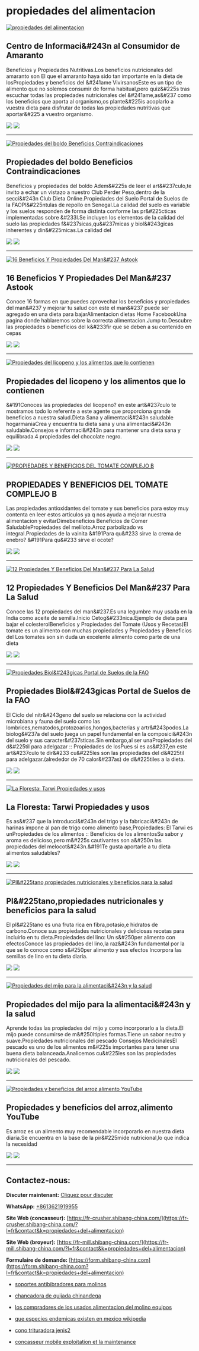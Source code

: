 # propiedades del alimentacion

<a href="https://swt.shibang-china.com/?l=fr&img&k=propiedades+del+alimentacion" target="_blank">![propiedades del alimentacion](http://static.shibang-china.com/all-800x300/1479.jpg)</a>

## Centro de Informaci&#243n al Consumidor de Amaranto
Beneficios y Propiedades Nutritivas.Los beneficios nutricionales del amaranto son El que el amaranto haya sido tan importante en la dieta de losPropiedades y beneficios del &#241ame VivirsanosEste es un tipo de alimento que no solemos consumir de forma habitual,pero quiz&#225s tras escuchar todas las propiedades nutricionales del &#241ame,as&#237 como los beneficios que aporta al organismo,os plante&#225is acoplarlo a vuestra dieta para disfrutar de todas las propiedades nutritivas que aportar&#225 a vuestro organismo.


<a href="https://whatsapp.shibangsoft.com/WhatsApp.php" target="_blank" title="WhatsApp">![](http://static.shibang-china.com/icon/whatsapp.png)</a> <a href="https://swt.shibang-china.com/?l=fr&icon&k=propiedades+del+alimentacion" target="_blank">![](http://static.shibang-china.com/icon/chat-fr.png)</a>

---

<a href="https://swt.shibang-china.com/?l=fr&img&k=propiedades+del+alimentacion" target="_blank">![Propiedades del boldo Beneficios Contraindicaciones](http://static.shibang-china.com/all-800x300/584.jpg)</a>

## Propiedades del boldo Beneficios Contraindicaciones
Beneficios y propiedades del boldo Adem&#225s de leer el art&#237culo,te invito a echar un vistazo a nuestro Club Perder Peso,dentro de la secci&#243n Club Dieta Online.Propiedades del Suelo Portal de Suelos de la FAOPl&#225ntulas de repollo en Senegal.La calidad del suelo es variable y los suelos responden de forma distinta conforme las pr&#225cticas implementadas sobre &#233l.Se incluyen los elementos de la calidad del suelo las propiedades f&#237sicas,qu&#237micas y biol&#243gicas inherentes y din&#225micas.La calidad del


<a href="https://whatsapp.shibangsoft.com/WhatsApp.php" target="_blank" title="WhatsApp">![](http://static.shibang-china.com/icon/whatsapp.png)</a> <a href="https://swt.shibang-china.com/?l=fr&icon&k=propiedades+del+alimentacion" target="_blank">![](http://static.shibang-china.com/icon/chat-fr.png)</a>

---

<a href="https://swt.shibang-china.com/?l=fr&img&k=propiedades+del+alimentacion" target="_blank">![16 Beneficios Y Propiedades Del Man&#237 Astook](http://static.shibang-china.com/all-800x300/21.jpg)</a>

## 16 Beneficios Y Propiedades Del Man&#237 Astook
Conoce 16 formas en que puedes aprovechar los beneficios y propiedades del man&#237 y mejorar tu salud con este el man&#237 puede ser agregado en una dieta para bajarAlimentacion dietas Home FacebookUna pagina donde hablaremos sobre la correcta alimentacion.Jump to.Descubre las propiedades o beneficios del k&#233fir que se deben a su contenido en cepas


<a href="https://whatsapp.shibangsoft.com/WhatsApp.php" target="_blank" title="WhatsApp">![](http://static.shibang-china.com/icon/whatsapp.png)</a> <a href="https://swt.shibang-china.com/?l=fr&icon&k=propiedades+del+alimentacion" target="_blank">![](http://static.shibang-china.com/icon/chat-fr.png)</a>

---

<a href="https://swt.shibang-china.com/?l=fr&img&k=propiedades+del+alimentacion" target="_blank">![Propiedades del licopeno y los alimentos que lo contienen](http://static.shibang-china.com/all-800x300/943.jpg)</a>

## Propiedades del licopeno y los alimentos que lo contienen
&#191Conoces las propiedades del licopeno? en este art&#237culo te mostramos todo lo referente a este agente que proporciona grande beneficios a nuestra salud.Dieta Sana y alimentaci&#243n saludable hogarmaniaCrea y encuentra tu dieta sana y una alimentaci&#243n saludable.Consejos e informaci&#243n para mantener una dieta sana y equilibrada.4 propiedades del chocolate negro.


<a href="https://whatsapp.shibangsoft.com/WhatsApp.php" target="_blank" title="WhatsApp">![](http://static.shibang-china.com/icon/whatsapp.png)</a> <a href="https://swt.shibang-china.com/?l=fr&icon&k=propiedades+del+alimentacion" target="_blank">![](http://static.shibang-china.com/icon/chat-fr.png)</a>

---

<a href="https://swt.shibang-china.com/?l=fr&img&k=propiedades+del+alimentacion" target="_blank">![PROPIEDADES Y BENEFICIOS DEL TOMATE COMPLEJO B](http://static.shibang-china.com/all-800x300/1180.jpg)</a>

## PROPIEDADES Y BENEFICIOS DEL TOMATE COMPLEJO B
Las propiedades antioxidantes del tomate y sus beneficios para estoy muy contenta en leer estos articulos ya q nos ayuda a mejorar nuestra alimentacion y evitarDimebeneficios Beneficios de Comer SaludablePropiedades del meliloto.Arroz parbolizado vs integral.Propiedades de la vainita &#191Para qu&#233 sirve la crema de enebro? &#191Para qu&#233 sirve el ocote?


<a href="https://whatsapp.shibangsoft.com/WhatsApp.php" target="_blank" title="WhatsApp">![](http://static.shibang-china.com/icon/whatsapp.png)</a> <a href="https://swt.shibang-china.com/?l=fr&icon&k=propiedades+del+alimentacion" target="_blank">![](http://static.shibang-china.com/icon/chat-fr.png)</a>

---

<a href="https://swt.shibang-china.com/?l=fr&img&k=propiedades+del+alimentacion" target="_blank">![12 Propiedades Y Beneficios Del Man&#237 Para La Salud](http://static.shibang-china.com/all-800x300/142.jpg)</a>

## 12 Propiedades Y Beneficios Del Man&#237 Para La Salud
Conoce las 12 propiedades del man&#237.Es una legumbre muy usada en la India como aceite de semilla.Inicio Cetog&#233nica.Ejemplo de dieta para bajar el colesterolBeneficios y Propiedades del Tomate (Usos y Recetas)El tomate es un alimento con muchas propiedades y Propiedades y Beneficios del Los tomates son sin duda un excelente alimento como parte de una dieta


<a href="https://whatsapp.shibangsoft.com/WhatsApp.php" target="_blank" title="WhatsApp">![](http://static.shibang-china.com/icon/whatsapp.png)</a> <a href="https://swt.shibang-china.com/?l=fr&icon&k=propiedades+del+alimentacion" target="_blank">![](http://static.shibang-china.com/icon/chat-fr.png)</a>

---

<a href="https://swt.shibang-china.com/?l=fr&img&k=propiedades+del+alimentacion" target="_blank">![Propiedades Biol&#243gicas Portal de Suelos de la FAO](http://static.shibang-china.com/all-800x300/690.jpg)</a>

## Propiedades Biol&#243gicas Portal de Suelos de la FAO
El Ciclo del nitr&#243geno del suelo se relaciona con la actividad microbiana y fauna del suelo como las lombrices,nematodos,protozoarios,hongos,bacterias y artr&#243podos.La biolog&#237a del suelo juega un papel fundamental en la composici&#243n del suelo y sus caracter&#237sticas.Sin embargo,al ser unaPropiedades del d&#225til para adelgazar :: Propiedades de losPues si es as&#237,en este art&#237culo te dir&#233 cu&#225les son las propiedades del d&#225til para adelgazar.(alrededor de 70 calor&#237as) de d&#225tiles a la dieta.


<a href="https://whatsapp.shibangsoft.com/WhatsApp.php" target="_blank" title="WhatsApp">![](http://static.shibang-china.com/icon/whatsapp.png)</a> <a href="https://swt.shibang-china.com/?l=fr&icon&k=propiedades+del+alimentacion" target="_blank">![](http://static.shibang-china.com/icon/chat-fr.png)</a>

---

<a href="https://swt.shibang-china.com/?l=fr&img&k=propiedades+del+alimentacion" target="_blank">![La Floresta: Tarwi Propiedades y usos](http://static.shibang-china.com/all-800x300/1183.jpg)</a>

## La Floresta: Tarwi Propiedades y usos
Es as&#237 que la introducci&#243n del trigo y la fabricaci&#243n de harinas impone al pan de trigo como alimento base,Propiedades: El Tarwi es unPropiedades de los alimentos :: Beneficios de los alimentosSu sabor y aroma es delicioso,pero m&#225s cautivantes son a&#250n las propiedades del melocot&#243n.&#191Te gusta aportarle a tu dieta alimentos saludables?


<a href="https://whatsapp.shibangsoft.com/WhatsApp.php" target="_blank" title="WhatsApp">![](http://static.shibang-china.com/icon/whatsapp.png)</a> <a href="https://swt.shibang-china.com/?l=fr&icon&k=propiedades+del+alimentacion" target="_blank">![](http://static.shibang-china.com/icon/chat-fr.png)</a>

---

<a href="https://swt.shibang-china.com/?l=fr&img&k=propiedades+del+alimentacion" target="_blank">![Pl&#225tano,propiedades nutricionales y beneficios para la salud](http://static.shibang-china.com/all-800x300/1347.jpg)</a>

## Pl&#225tano,propiedades nutricionales y beneficios para la salud
El pl&#225tano es una fruta rica en fibra,potasio,e hidratos de carbono.Conoce sus propiedades nutricionales y deliciosas recetas para incluirlo en tu dieta.Propiedades del lino: Un s&#250per alimento con efectosConoce las propiedades del lino,la raz&#243n fundamental por la que se lo conoce como s&#250per alimento y sus efectos Incorpora las semillas de lino en tu dieta diaria.


<a href="https://whatsapp.shibangsoft.com/WhatsApp.php" target="_blank" title="WhatsApp">![](http://static.shibang-china.com/icon/whatsapp.png)</a> <a href="https://swt.shibang-china.com/?l=fr&icon&k=propiedades+del+alimentacion" target="_blank">![](http://static.shibang-china.com/icon/chat-fr.png)</a>

---

<a href="https://swt.shibang-china.com/?l=fr&img&k=propiedades+del+alimentacion" target="_blank">![Propiedades del mijo para la alimentaci&#243n y la salud](http://static.shibang-china.com/all-800x300/222.jpg)</a>

## Propiedades del mijo para la alimentaci&#243n y la salud
Aprende todas las propiedades del mijo y como incorporarlo a la dieta.El mijo puede consumirse de m&#250ltiples formas.Tiene un sabor neutro y suave.Propiedades nutricionales del pescado Consejos MedicinalesEl pescado es uno de los alimentos m&#225s importantes para tener una buena dieta balanceada.Analicemos cu&#225les son las propiedades nutricionales del pescado.


<a href="https://whatsapp.shibangsoft.com/WhatsApp.php" target="_blank" title="WhatsApp">![](http://static.shibang-china.com/icon/whatsapp.png)</a> <a href="https://swt.shibang-china.com/?l=fr&icon&k=propiedades+del+alimentacion" target="_blank">![](http://static.shibang-china.com/icon/chat-fr.png)</a>

---

<a href="https://swt.shibang-china.com/?l=fr&img&k=propiedades+del+alimentacion" target="_blank">![Propiedades y beneficios del arroz,alimento YouTube](http://static.shibang-china.com/all-800x300/1116.jpg)</a>

## Propiedades y beneficios del arroz,alimento YouTube
Es arroz es un alimento muy recomendable incorporarlo en nuestra dieta diaria.Se encuentra en la base de la pir&#225mide nutricional,lo que indica la necesidad

<a href="https://whatsapp.shibangsoft.com/WhatsApp.php" target="_blank" title="WhatsApp">![](http://static.shibang-china.com/icon/whatsapp.png)</a> <a href="https://swt.shibang-china.com/?l=fr&icon&k=propiedades+del+alimentacion" target="_blank">![](http://static.shibang-china.com/icon/chat-fr.png)</a>

---
## Contactez-nous:

**Discuter maintenant:** [Cliquez pour discuter](https://swt.shibang-china.com?l=fr&contact&k=propiedades+del+alimentacion)

**WhatsApp:**  [+8613621919955](https://whatsapp.shibangsoft.com/WhatsApp.php)

**Site Web (concasseur):** [https://fr-crusher.shibang-china.com/](https://fr-crusher.shibang-china.com/?l=fr&contact&k=propiedades+del+alimentacion)

**Site Web (broyeur):** [https://fr-mill.shibang-china.com/](https://fr-mill.shibang-china.com/?l=fr&contact&k=propiedades+del+alimentacion)

**Formulaire de demande:** [https://form.shibang-china.com](https://form.shibang-china.com?l=fr&contact&k=propiedades+del+alimentacion)

* [soportes antibibradores para molinos](../64/soportes%20antibibradores%20para%20molinos.md)

* [chancadora de quijada chinandega](../64/chancadora%20de%20quijada%20chinandega.md)

* [los compradores de los usados alimentacion del molino equipos](../64/los%20compradores%20de%20los%20usados%20alimentacion%20del%20molino%20equipos.md)

* [que especies endemicas existen en mexico wikipedia](../64/que%20especies%20endemicas%20existen%20en%20mexico%20wikipedia.md)

* [cono trituradora jenis2](../64/cono%20trituradora%20jenis2.md)

* [concasseur mobile exploitation et la maintenance](../61/concasseur%20mobile%20exploitation%20et%20la%20maintenance.md)